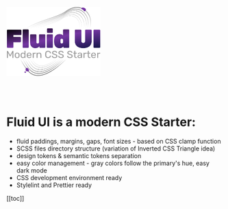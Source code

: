 <style>
    img { width: 220px; margin-bottom: 3rem; }
</style>

![fluid ui logo](./images/logo-fluid-ui.svg)

# Fluid UI is a modern CSS Starter:

<ul>
  <li>fluid paddings, margins, gaps, font sizes - based on CSS clamp function</li>
  <li>SCSS files directory structure (variation of Inverted CSS Triangle idea)</li>
  <li>design tokens & semantic tokens separation </li>
  <li>easy color management - gray colors follow the primary's hue, easy dark mode</li>
  <li>CSS development environment ready</li>
  <li>Stylelint and Prettier ready</li>
</ul>

[[toc]]
